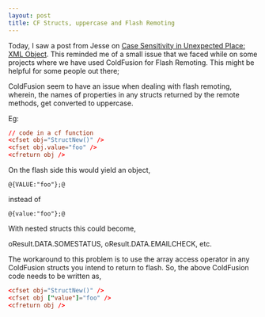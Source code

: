 ```yaml
---
layout: post
title: CF Structs, uppercase and Flash Remoting
---
```


Today, I saw a post from Jesse on <a href="http://www.jessewarden.com/archives/2004/11/case_sensitivit.html" title="Case Sensitivity in Unexpected Place: XML Object">Case Sensitivity in Unexpected Place: XML Object</a>. This reminded me of a small issue that we faced while on some projects where we have used ColdFusion for Flash Remoting. This might  be helpful for some people out there;

ColdFusion seem to have an issue when dealing with flash remoting, wherein, the names of properties in any structs returned by the remote methods, get converted to uppercase.

Eg:

```cf
// code in a cf function
<cfset obj="StructNew()" />
<cfset obj.value="foo" />
<cfreturn obj />
```

On the flash side this would yield an object,

`@{VALUE:"foo"};@`

instead of

`@{value:"foo"};@`

With nested structs this could become, 

oResult.DATA.SOMESTATUS,
oResult.DATA.EMAILCHECK, etc.

The workaround to this problem is to use the array access operator in any ColdFusion structs you intend to return to flash. So, the above ColdFusion code needs to be written as,

```cf
<cfset obj="StructNew()" />
<cfset obj ["value"]="foo" />
<cfreturn obj />
```